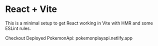 # React + Vite

This is a minimal setup to get React working in Vite with HMR and some ESLint rules.

Checkout Deployed PokemonApi: pokemonplayapi.netlify.app
